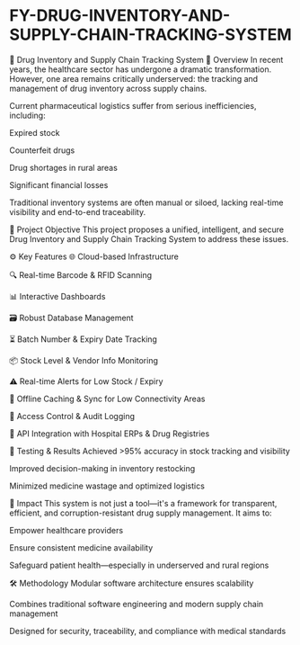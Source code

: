 # FY-DRUG-INVENTORY-AND-SUPPLY-CHAIN-TRACKING-SYSTEM
💊 Drug Inventory and Supply Chain Tracking System
📌 Overview
In recent years, the healthcare sector has undergone a dramatic transformation. However, one area remains critically underserved: the tracking and management of drug inventory across supply chains.

Current pharmaceutical logistics suffer from serious inefficiencies, including:

Expired stock

Counterfeit drugs

Drug shortages in rural areas

Significant financial losses

Traditional inventory systems are often manual or siloed, lacking real-time visibility and end-to-end traceability.

🚀 Project Objective
This project proposes a unified, intelligent, and secure Drug Inventory and Supply Chain Tracking System to address these issues.

⚙️ Key Features
🌐 Cloud-based Infrastructure

🔍 Real-time Barcode & RFID Scanning

📊 Interactive Dashboards

🗃️ Robust Database Management

⏳ Batch Number & Expiry Date Tracking

📦 Stock Level & Vendor Info Monitoring

⚠️ Real-time Alerts for Low Stock / Expiry

📶 Offline Caching & Sync for Low Connectivity Areas

🔐 Access Control & Audit Logging

🔄 API Integration with Hospital ERPs & Drug Registries

🧪 Testing & Results
Achieved >95% accuracy in stock tracking and visibility

Improved decision-making in inventory restocking

Minimized medicine wastage and optimized logistics

🏥 Impact
This system is not just a tool—it's a framework for transparent, efficient, and corruption-resistant drug supply management. It aims to:

Empower healthcare providers

Ensure consistent medicine availability

Safeguard patient health—especially in underserved and rural regions

🛠️ Methodology
Modular software architecture ensures scalability

Combines traditional software engineering and modern supply chain management

Designed for security, traceability, and compliance with medical standards
